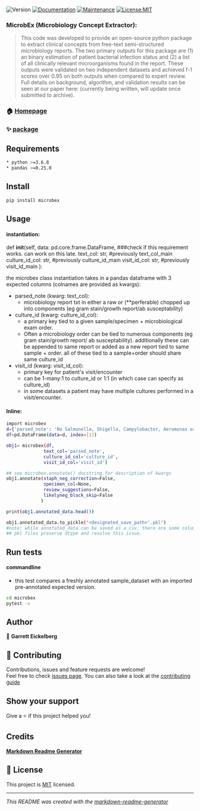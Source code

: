 <h1 align="center">

</h1>
<p>
<img alt="Version" src="https://img.shields.io/badge/version-0.0.2-blue.svg?cacheSeconds=2592000" />
<a href="https://github.com/pedroermarinho/markdown-readme-generator#readme" target="_blank"><img alt="Documentation" src="https://img.shields.io/badge/documentation-yes-brightgreen.svg" /></a>
<a href="https://github.com/pedroermarinho/markdown-readme-generator/graphs/commit-activity" target="_blank"><img alt="Maintenance" src="https://img.shields.io/badge/Maintained%3F-yes-green.svg" /></a>
<a href="https://github.com/pedroermarinho/markdown-readme-generator/blob/master/LICENSE" target="_blank"><img alt="License:MIT" src="https://img.shields.io/badge/License-MIT-yellow.svg" /></a>

</p>

### MicrobEx (Microbiology Concept Extractor):
>This code was developed to provide an open-source python package to extract clinical concepts from free-text semi-structured microbiology reports. The two primary outputs for this package are (1) an binary estimation of patient bacterial infection status and (2) a list of all clinically relevant microorganisms found in the report. These outputs were validated on two independent datasets and achieved f-1 scores over 0.95 on both outputs when compared to expert review. Full details on background, algorithm, and validation results can be seen at our paper here: (currently being written, will update once submitted to archive).

### 🏠 [Homepage](https://github.com/geickelb/microbex)
### ✨ [package](https://pypi.org/project/microbex/)

## Requirements
```sh
* python >=3.6.8
* pandas >=0.25.0

```

## Install
```sh
pip install microbex
```

## Usage

#### instantiation:
   def __init__(self, 
                 data: pd.core.frame.DataFrame, ###check if this requirement works. can work on this late.
                 text_col: str, #previously text_col_main
                 culture_id_col: str, #previously culture_id_main
                 visit_id_col: str, #previously visit_id_main
                ):

the microbex class instantiation takes in a pandas dataframe with 3 expected columns (colnames are provided as kwargs): 

* parsed_note (kwarg: text_col): 
    * microbiology report txt in either a raw or (**perferable) chopped up into components (eg gram stain/growth report/ab susceptability)
* culture_id (kwarg: culture_id_col): 
    * a primary key tied to a given sample/specimen + microbiological exam order. 
    * Often a microbiology order can be tied to numerous components (eg gram stain/growth report/ ab susceptability). additionally these can be appended to same report or added as a new report tied to same sample + order. all of these tied to a sample+order should share same culture_id
* visit_id (kwarg: visit_id_col):
    * primary key for patient's visit/encounter
    * can be 1-many:1 to culture_id or 1:1 (in which case can specify as culture_id)
    * in some datasets a patient may have multiple cultures performed in a visit/encounter. 



#### Inline:
```sh
import microbex
d={'parsed_note': 'No Salmonella, Shigella, Campylobacter, Aeromonas or Plesiomonas isolated.', 'culture_id': 1, 'visit_id': 1}
df=pd.DataFrame(data=d, index=[1])

obj1= microbex(df,
              text_col='parsed_note',
              culture_id_col='culture_id',
              visit_id_col='visit_id')

## see microbex.annotate() docstring for description of kwargs
obj1.annotate(staph_neg_correction=False, 
              specimen_col=None,
              review_suggestions=False,
              likelyneg_block_skip=False
             )

print(obj1.annotated_data.head())

obj1.annotated_data.to_pickle("<designated_save_path>'.pkl")
#note: while annotated_data can be saved as a csv, there are some columns which are made of lists in each cell. the formatting of these can sometimes not interpreted correctly.
## pkl files preserve dtype and resolve this issue. 
```


## Run tests
#### commandline 
* this test compares a freshly annotated sample_dataset with an imported pre-annotated expected version. 
```sh
cd microbex
pytest -v

```



## Author
👤 **Garrett Eickelberg**







## 🤝 Contributing
Contributions, issues and feature requests are welcome!<br />Feel free to check [issues page](https://github.com/geickelb/rbmce/issues). You can also take a look at the [contributing guide](https://github.com/pedroermarinho/markdown-readme-generator/blob/master/CONTRIBUTING.md)
## Show your support
Give a ⭐️ if this project helped you!
## Credits
**[Markdown Readme Generator](https://github.com/pedroermarinho/markdown-readme-generator)**
## 📝 License

This project is [MIT](https://github.com/geickelb/rbmce/blob/main/LICENSE.txt) licensed.

---
_This README was created with the [markdown-readme-generator](https://github.com/pedroermarinho/markdown-readme-generator)_